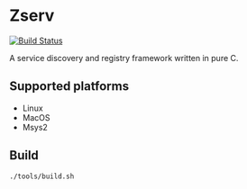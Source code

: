 # Zserv

[![Build Status](https://travis-ci.com/deerlets/zserv.svg?branch=master)](https://travis-ci.com/deerlets/zserv)

A service discovery and registry framework written in pure C.

## Supported platforms

- Linux
- MacOS
- Msys2

## Build
```
./tools/build.sh
```
